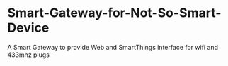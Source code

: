 # Smart-Gateway-for-Not-So-Smart-Device
A Smart Gateway to provide Web and SmartThings interface for wifi and 433mhz plugs
